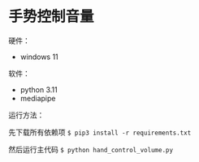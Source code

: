 # 手势控制音量



硬件：

* windows 11

软件：

* python 3.11
* mediapipe

运行方法：

先下载所有依赖项
`$ pip3 install -r requirements.txt`

然后运行主代码
`$ python hand_control_volume.py`

